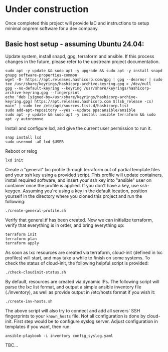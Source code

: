 # Under construction

Once completed this project will provide IaC and instructions to setup
minimal onprem software for a dev company.

## Basic host setup - assuming Ubuntu 24.04:

Update system, install snapd, gpg, terraform and ansible. If this process changes in the future, please refer to the upstream project documentation.

```
sudo apt -y update && sudo apt -y upgrade && sudo apt -y install snapd gnupg software-properties-common
wget -O- https://apt.releases.hashicorp.com/gpg | gpg --dearmor | sudo tee /usr/share/keyrings/hashicorp-archive-keyring.gpg > /dev/null
gpg --no-default-keyring --keyring /usr/share/keyrings/hashicorp-archive-keyring.gpg --fingerprint
echo "deb [signed-by=/usr/share/keyrings/hashicorp-archive-keyring.gpg] https://apt.releases.hashicorp.com $(lsb_release -cs) main" | sudo tee /etc/apt/sources.list.d/hashicorp.list
sudo add-apt-repository --yes --update ppa:ansible/ansible
sudo apt -y update && sudo apt -y install ansible terraform && sudo apt -y autoremove
```

Install and configure lxd, and give the current user permission to run it.

```
snap install lxd
sudo usermod -aG lxd $USER
```

Reboot or relog

```
lxd init
```

Create a "general" lxc profile through terraform out of partial template files and your ssh key using a provided script. This profile will update containers, install required software, and insert your ssh key into "ansible" user on container once the profile is applied. If you don't have a key, use ssh-keygen. Assuming you're using a key in the default location, position yourself in the directory where you cloned this project and run the following:

```
./create-general-profile.sh
```

Verify that general.tf has been created. Now we can initialize terraform, verify that everything is in order, and bring everything up:

```
terraform init
terraform plan
terraform apply
```

As soon as lxc resources are created via terraform, cloud-init (defined in lxc profiles) will start, and may take a while to finish on some systems. To check the status of cloud-init, the following helpful script is provided:

```
./check-cloudinit-status.sh
```

By default, resources are created via dynamic IPs. The following script will parse the lxc list format, and output a simple ansible inventory file (./inventory), as well as provide output in /etc/hosts format if you wish it:

```
./create-inv-hosts.sh
```

The above script will also try to connect and add all servers' SSH fingerprints to your `known_hosts` file. Not all configuration is done by cloud-init. First step would be to configure syslog server. Adjust configuration in templates if you want, then run:

```
ansible-playbook -i inventory config_syslog.yaml
```

TBC...
